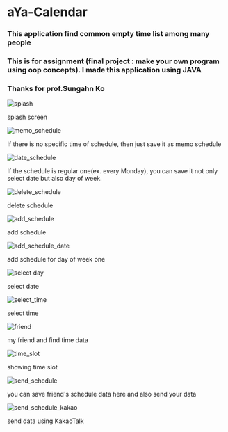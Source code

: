 # aYa-Calendar
### This application find common empty time list among many people
### This is for assignment (final project : make your own program using oop concepts). I made this application using JAVA
### Thanks for prof.Sungahn Ko



![splash](./screenshot/splash.jpg)

splash screen


![memo_schedule](./screenshot/memo_schedule.jpg)

If there is no specific time of schedule, then just save it as memo schedule


![date_schedule](./screenshot/date_schedule.jpg)

If the schedule is regular one(ex. every Monday), you can save it not only select date but also day of week.


![delete_schedule](./screenshot/delete_schedule.jpg)

delete schedule


![add_schedule](./screenshot/add_schedule.jpg)

add schedule


![add_schedule_date](./screenshot/add_schedule_date.jpg)

add schedule for day of week one


![select day](./screenshot/select_day.jpg)

select date


![select_time](./screenshot/select_time.jpg)

select time


![friend](./screenshot/friend.jpg)

my friend and find time data


![time_slot](./screenshot/time_slot.jpg)

showing time slot


![send_schedule](./screenshot/send_schedule.jpg)

you can save friend's schedule data here and also send your data


![send_schedule_kakao](./screenshot/send_schedule_kakao.jpg)

send data using KakaoTalk


